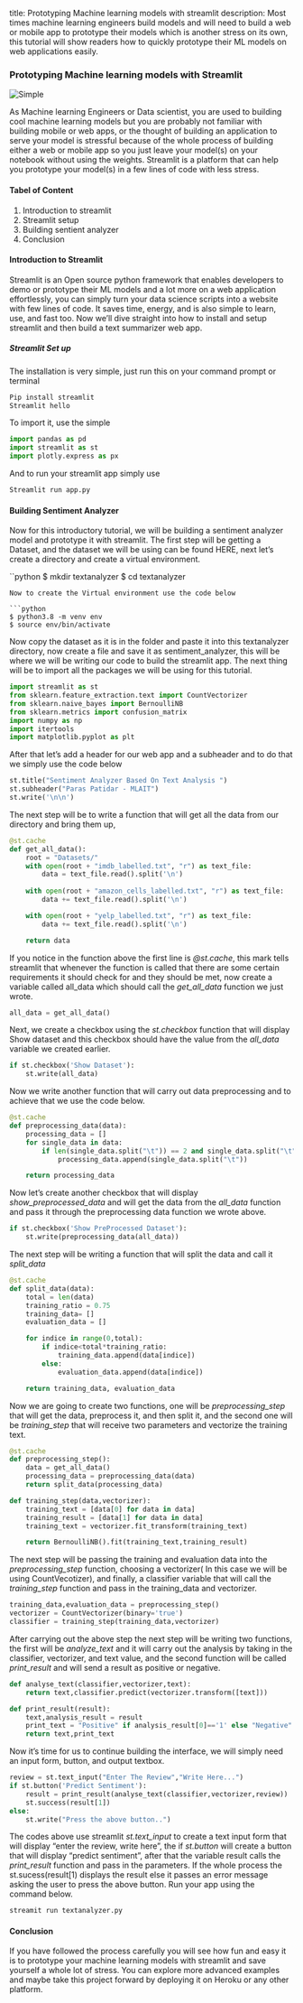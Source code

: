 title: Prototyping Machine learning models with streamlit
description: Most times machine learning engineers build models and will need to build a web or mobile app to prototype their models which is another stress on its own, this tutorial will show readers how to quickly prototype their ML models on web applications easily.

### Prototyping Machine learning models with Streamlit


![Simple](/engineering-education/prototyping-machine-learning-models-with-streamlit/hero.jpg)

As Machine learning Engineers or Data scientist, you are used to building cool machine learning models but you are probably not familiar with building mobile or web apps, or the thought of building an application to serve your model is stressful because of the whole process of building either a web or mobile app so you just leave your model(s) on your notebook without using the weights. Streamlit is a platform that can help you prototype your model(s) in a few lines of code with less stress.
#### Tabel of Content
1. Introduction to streamlit
2. Streamlit setup
3. Building sentient analyzer
4. Conclusion 

#### Introduction to Streamlit
Streamlit is an Open source python framework that enables developers to demo or prototype their ML models and a lot more on a web application effortlessly, you can simply turn your data science scripts into a website with few lines of code. It saves time, energy, and is also simple to learn, use, and fast too. Now we’ll dive straight into how to install and setup streamlit and then build a text summarizer web app.

##### Streamlit Set up
The installation is very simple, just run this on your command prompt or terminal

```python
Pip install streamlit
Streamlit hello
```
To import it, use the simple

```python
import pandas as pd
import streamlit as st
import plotly.express as px
```
And to run your streamlit app simply use

```python
Streamlit run app.py
```
#### Building Sentiment Analyzer
Now for this introductory tutorial, we will be building a sentiment analyzer model and prototype it with streamlit. The first step will be getting a Dataset, and the dataset we will be using can be found HERE, next let’s create a directory and create a virtual environment.

``python
$ mkdir textanalyzer
$ cd textanalyzer
```
Now to create the Virtual environment use the code below

```python
$ python3.8 -m venv env
$ source env/bin/activate
```
Now copy the dataset as it is in the folder and paste it into this textanalyzer directory, now create a file and save it as sentiment_analyzer, this will be where we will be writing our code to build the streamlit app. The next thing will be to import all the packages we will be using for this tutorial.

```python
import streamlit as st
from sklearn.feature_extraction.text import CountVectorizer
from sklearn.naive_bayes import BernoulliNB
from sklearn.metrics import confusion_matrix
import numpy as np
import itertools
import matplotlib.pyplot as plt
```
After that let’s add a header for our web app and a subheader and to do that we simply use the code below

```python
st.title("Sentiment Analyzer Based On Text Analysis ")
st.subheader("Paras Patidar - MLAIT")
st.write('\n\n')
```
The next step will be to write a function that will get all the data from our directory and bring them up,

```python
@st.cache
def get_all_data():
    root = "Datasets/"
    with open(root + "imdb_labelled.txt", "r") as text_file:
        data = text_file.read().split('\n')
         
    with open(root + "amazon_cells_labelled.txt", "r") as text_file:
        data += text_file.read().split('\n')

    with open(root + "yelp_labelled.txt", "r") as text_file:
        data += text_file.read().split('\n')

    return data
```
If you notice in the function above the first line is *@st.cache*, this mark tells streamlit that whenever the function is called that there are some certain requirements it should check for and they should be met, now create a variable called all_data which should call the *get_all_data* function we just wrote.

```python
all_data = get_all_data()
```
Next, we create a checkbox using the *st.checkbox* function that will display Show dataset and this checkbox should have the value from the *all_data* variable we created earlier.

```python
if st.checkbox('Show Dataset'):
    st.write(all_data)
```
Now we write another function that will carry out data preprocessing and to achieve that we use the code below.

```python
@st.cache
def preprocessing_data(data):
    processing_data = []
    for single_data in data:
        if len(single_data.split("\t")) == 2 and single_data.split("\t")[1] != "":
            processing_data.append(single_data.split("\t"))

    return processing_data
```

Now let’s create another checkbox that will display *show_preprocessed_data* and will get the data from the *all_data* function and pass it through the preprocessing data function we wrote above. 
```python
if st.checkbox('Show PreProcessed Dataset'):
    st.write(preprocessing_data(all_data))
```

The next step will be writing a function that will split the data and call it *split_data*

```python
@st.cache
def split_data(data):
    total = len(data)
    training_ratio = 0.75
    training_data= []
    evaluation_data = []

    for indice in range(0,total):
        if indice<total*training_ratio:
            training_data.append(data[indice])
        else:
            evaluation_data.append(data[indice])

    return training_data, evaluation_data
```

Now we are going to create two functions, one will be *preprocessing_step* that will get the data, preprocess it, and then split it, and the second one will be *training_step* that will receive two parameters and vectorize the training text.

```python
@st.cache
def preprocessing_step():
    data = get_all_data()
    processing_data = preprocessing_data(data)
    return split_data(processing_data)

def training_step(data,vectorizer):
    training_text = [data[0] for data in data]
    training_result = [data[1] for data in data]
    training_text = vectorizer.fit_transform(training_text)

    return BernoulliNB().fit(training_text,training_result)
```
The next step will be passing the training and evaluation data into the *preprocessing_step* function, choosing a vectorizer( In this case we will be using CountVecotizer), and finally, a classifier variable that will call the *training_step* function and pass in the training_data and vectorizer.

```python
training_data,evaluation_data = preprocessing_step()
vectorizer = CountVectorizer(binary='true')
classifier = training_step(training_data,vectorizer)
```
After carrying out the above step the next step will be writing two functions, the first will be *analyze_text* and it will carry out the analysis by taking in the classifier, vectorizer, and text value, and the second function will be called *print_result* and will send a result as positive or negative.

```python
def analyse_text(classifier,vectorizer,text):
    return text,classifier.predict(vectorizer.transform([text]))

def print_result(result):
    text,analysis_result = result
    print_text = "Positive" if analysis_result[0]=='1' else "Negative"
    return text,print_text
```
Now it’s time for us to continue building the interface, we will simply need an input form, button, and output textbox.

```python
review = st.text_input("Enter The Review","Write Here...")
if st.button('Predict Sentiment'):
    result = print_result(analyse_text(classifier,vectorizer,review))
    st.success(result[1])
else:
    st.write("Press the above button..")
```
The codes above use streamlit *st.text_input* to create a text input form that will display “enter the review, write here”, the if *st.button* will create a button that will display “predict sentiment”, after that the variable result calls the *print_result* function and pass in the parameters. If the whole process the st.sucess(result[1) displays the result else it passes an error message asking the user to press the above button. Run your app using the command below.

```python
streamit run textanalyzer.py
```
#### Conclusion
If you have followed the process carefully you will see how fun and easy it is to prototype your machine learning models with streamlit and save yourself a whole lot of stress. You can explore more advanced examples and maybe take this project forward by deploying it on Heroku or any other platform.
